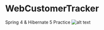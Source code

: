 # WebCustomerTracker
Spring 4 &amp; Hibernate 5 Practice
![alt text](https://raw.githubusercontent.com/binlix26/WebCustomerTracker/master/path/to/img.png)
